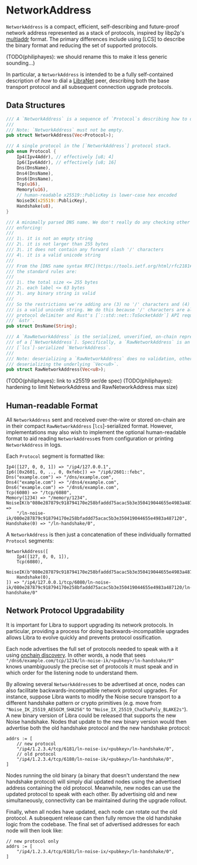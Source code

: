 # NetworkAddress

`NetworkAddress` is a compact, efficient, self-describing and future-proof network address represented as a stack of protocols, inspired by libp2p's [multiaddr](https://multiformats.io/multiaddr/) format. The primary differences include using [LCS] to describe the binary format and reducing the set of supported protocols.

(TODO(philiphayes): we should rename this to make it less generic sounding...)

In particular, a `NetworkAddress` is intended to be a fully self-contained description of _how_ to dial a [LibraNet](spec.md) peer, describing both the base transport protocol and all subsequent connection upgrade protocols.

## Data Structures

```rust
/// A `NetworkAddress` is a sequence of `Protocol`s describing how to dial a peer.
///
/// Note: `NetworkAddress` must not be empty.
pub struct NetworkAddress(Vec<Protocol>);

/// A single protocol in the [`NetworkAddress`] protocol stack.
pub enum Protocol {
    Ip4(Ipv4Addr), // effectively [u8; 4]
    Ip6(Ipv6Addr), // effectively [u8; 16]
    Dns(DnsName),
    Dns4(DnsName),
    Dns6(DnsName),
    Tcp(u16),
    Memory(u16),
    // human-readable x25519::PublicKey is lower-case hex encoded
    NoiseIK(x25519::PublicKey),
    Handshake(u8),
}

/// A minimally parsed DNS name. We don't really do any checking other than
/// enforcing:
///
/// 1\. it is not an empty string
/// 2\. it is not larger than 255 bytes
/// 3\. it does not contain any forward slash '/' characters
/// 4\. it is a valid unicode string
///
/// From the [DNS name syntax RFC](https://tools.ietf.org/html/rfc2181#page-13),
/// the standard rules are:
///
/// 1\. the total size <= 255 bytes
/// 2\. each label <= 63 bytes
/// 3\. any binary string is valid
///
/// So the restrictions we're adding are (3) no '/' characters and (4) the name
/// is a valid unicode string. We do this because '/' characters are already our
/// protocol delimiter and Rust's [`::std::net::ToSocketAddr`] API requires a
/// `&str`.
pub struct DnsName(String);

/// A `RawNetworkAddress` is the serialized, unverified, on-chain representation
/// of a [`NetworkAddress`]. Specifically, a `RawNetworkAddress` is an
/// [`lcs`]-serialized `NetworkAddress`.
///
/// Note: deserializing a `RawNetworkAddress` does no validation, other than
/// deserializing the underlying `Vec<u8>`.
pub struct RawNetworkAddress(Vec<u8>);
```

(TODO(philiphayes): link to x25519 ser/de spec)
(TODO(philiphayes): hardening to limit NetworkAddress and RawNetworkAddress max size)

## Human-readable Format

All `NetworkAddress` sent and received over-the-wire or stored on-chain are in their compact `RawNetworkAddress` [`lcs`]-serialized format. However, implementations may also wish to implement the optional human-readable format to aid reading `NetworkAddress`es from configuration or printing `NetworkAddress` in logs.

Each `Protocol` segment is formatted like:

```
Ip4([127, 0, 0, 1]) => "/ip4/127.0.0.1",
Ip6([0x2601, 0, .., 0, 0xfebc]) => "/ip6/2601::febc",
Dns("example.com") => "/dns/example.com",
Dns4("example.com") => "/dns4/example.com",
Dns6("example.com") => "/dns6/example.com",
Tcp(6080) => "/tcp/6080",
Memory(1234) => "/memory/1234",
NoiseIK(b"080e287879c918794170e258bfaddd75acac5b3e350419044655e4983a487120") =>
    "/ln-noise-ik/080e287879c918794170e258bfaddd75acac5b3e350419044655e4983a487120",
Handshake(0) => "/ln-handshake/0",
```

A `NetworkAddress` is then just a concatenation of these individually formatted `Protocol` segments:

```
NetworkAddress([
    Ip4([127, 0, 0, 1]),
    Tcp(6080),
    NoiseIK(b"080e287879c918794170e258bfaddd75acac5b3e350419044655e4983a487120"),
    Handshake(0),
]) => "/ip4/127.0.0.1/tcp/6080/ln-noise-ik/080e287879c918794170e258bfaddd75acac5b3e350419044655e4983a487120/ln-handshake/0"
```

## Network Protocol Upgradability

It is important for Libra to support upgrading its network protocols. In particular, providing a process for doing backwards-incompatible upgrades allows Libra to evolve quickly and prevents protocol ossification.

Each node advertises the full set of protocols needed to speak with a it using [onchain discovery](onchain-discovery.md). In other words, a node that sees `"/dns6/example.com/tcp/1234/ln-noise-ik/<pubkey>/ln-handshake/0"` knows unambiguously the precise set of protocols it must speak and in which order for the listening node to understand them.

By allowing several `NetworkAddress`es to be advertised at once, nodes can also facilitate backwards-incompatible network protocol upgrades. For instance, suppose Libra wants to modify the Noise secure transport to a different handshake pattern or crypto primitives (e.g. move from `"Noise_IK_25519_AESGCM_SHA256"` to `"Noise_IX_25519_ChaChaPoly_BLAKE2s"`). A new binary version of Libra could be released that supports the new Noise handshake. Nodes that update to the new binary version would then advertise both the old handshake protocol and the new handshake protocol:

```
addrs := [
    // new protocol
    "/ip4/1.2.3.4/tcp/6181/ln-noise-ix/<pubkey>/ln-handshake/0",
    // old protocol
    "/ip4/1.2.3.4/tcp/6180/ln-noise-ik/<pubkey>/ln-handshake/0",
]
```

Nodes running the old binary (a binary that doesn't understand the new handshake protocol) will simply dial updated nodes using the advertised address containing the old protocol. Meanwhile, new nodes can use the updated protocol to speak with each other. By advertising old and new simultaneously, connectivity can be maintained during the upgrade rollout.

Finally, when all nodes have updated, each node can rotate out the old protocol. A subsequent release can then fully remove the old handshake logic from the codebase. The final set of advertised addresses for each node will then look like:

```
// new protocol only
addrs := [
    "/ip4/1.2.3.4/tcp/6181/ln-noise-ix/<pubkey>/ln-handshake/0",
]
```
